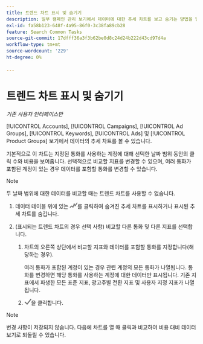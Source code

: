 ```yaml
---
title: 트렌드 차트 표시 및 숨기기
description: 일부 캠페인 관리 보기에서 데이터에 대한 추세 차트를 보고 숨기는 방법을 알아봅니다.
exl-id: fa58b123-648f-4a95-86f0-3c38fa89cb28
feature: Search Common Tasks
source-git-commit: 17dfff36a3f3b62be0d8c24d24b222d43cd97d4a
workflow-type: tm+mt
source-wordcount: '229'
ht-degree: 0%

---
```


# 트렌드 차트 표시 및 숨기기

*기존 사용자 인터페이스만*

[!UICONTROL Accounts], [!UICONTROL Campaigns], [!UICONTROL Ad Groups], [!UICONTROL Keywords], [!UICONTROL Ads] 및 [!UICONTROL Product Groups] 보기에서 데이터의 추세 차트를 볼 수 있습니다.

기본적으로 이 차트는 지정된 통화를 사용하는 계정에 대해 선택한 날짜 범위 동안의 클릭 수와 비용을 보여줍니다. 선택적으로 비교할 지표를 변경할 수 있으며, 여러 통화가 포함된 계정이 있는 경우 데이터를 포함할 통화를 변경할 수 있습니다.

>[!NOTE]
>
>두 날짜 범위에 대한 데이터를 비교할 때는 트렌드 차트를 사용할 수 없습니다.

1. 데이터 테이블 위에 있는 ![차트](/help/search-social-commerce/assets/trend-chart.png "차트")를 클릭하여 숨겨진 추세 차트를 표시하거나 표시된 추세 차트를 숨깁니다.

1. (표시되는 트렌드 차트의 경우 선택 사항) 비교할 다른 통화 및 다른 지표를 선택합니다.

   1. 차트의 오른쪽 상단에서 비교할 지표와 데이터를 포함할 통화를 지정합니다(해당하는 경우).

      여러 통화가 포함된 계정이 있는 경우 관련 계정의 모든 통화가 나열됩니다. 통화를 변경하면 해당 통화를 사용하는 계정에 대한 데이터만 표시됩니다. 기존 지표에서 파생한 모든 표준 지표, 광고주별 전환 지표 및 사용자 지정 지표가 나열됩니다.

   1. ![저장](/help/search-social-commerce/assets/save-checkmark.png "저장")을 클릭합니다.

>[!NOTE]
>
>변경 사항이 저장되지 않습니다. 다음에 차트를 열 때 클릭과 비교하여 비용 대비 데이터 보기로 되돌릴 수 있습니다.
